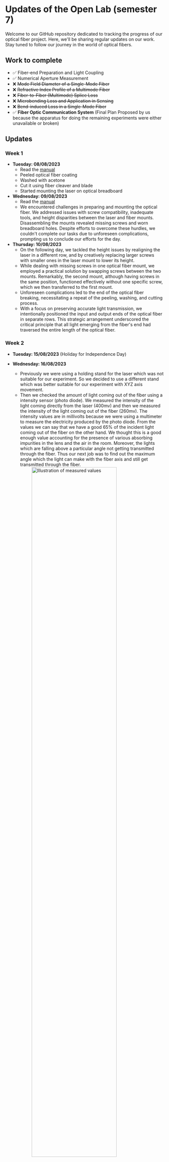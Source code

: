# Updates of the Open Lab (semester 7)

Welcome to our GitHub repository dedicated to tracking the progress of our optical fiber project. Here, we'll be sharing regular updates on our work. Stay tuned to follow our journey in the world of optical fibers.

## Work to complete

- ✅ Fiber-end Preparation and Light Coupling
- ✅ Numerical Aperture Measurement
- ❌ ~~Mode Field Diameter of a Single-Mode Fiber~~
- ❌ ~~Refractive Index Profile of a Multimode Fiber~~
- ❌ ~~Fiber-to-Fiber (Multimode) Splice Loss~~
- ❌ ~~Microbending Loss and Application in Sensing~~
- ❌ ~~Bend-induced Loss in a Single-Mode Fiber~~
- ✅ **Fiber Optic Communication System** (Final Plan Proposed by us because the apparatus for doing the remaining experiments were either unavailable or broken)

## Updates

### Week 1

- **Tuesday: 08/08/2023**
  - Read the [manual](manual.pdf)
  - Peeled optical fiber coating
  - Washed with acetone
  - Cut it using fiber cleaver and blade
  - Started mounting the laser on optical breadboard
- **Wednesday: 09/08/2023**
  - Read the [manual](manual.pdf)
  - We encountered challenges in preparing and mounting the optical fiber. We addressed issues with screw compatibility, inadequate tools, and height disparities between the laser and fiber mounts. Disassembling the mounts revealed missing screws and worn breadboard holes. Despite efforts to overcome these hurdles, we couldn't complete our tasks due to unforeseen complications, prompting us to conclude our efforts for the day.
- **Thursday: 10/08/2023**
  - On the following day, we tackled the height issues by realigning the laser in a different row, and by creatively replacing larger screws with smaller ones in the laser mount to lower its height.
  - While dealing with missing screws in one optical fiber mount, we employed a practical solution by swapping screws between the two mounts. Remarkably, the second mount, although having screws in the same position, functioned effectively without one specific screw, which we then transferred to the first mount.
  - Unforeseen complications led to the end of the optical fiber breaking, necessitating a repeat of the peeling, washing, and cutting process.
  - With a focus on preserving accurate light transmission, we intentionally positioned the input and output ends of the optical fiber in separate rows. This strategic arrangement underscored the critical principle that all light emerging from the fiber's end had traversed the entire length of the optical fiber.

### Week 2

- **Tuesday: 15/08/2023** (Holiday for Independence Day)
- **Wednesday: 16/08/2023**
  - Previously we were using a holding stand for the laser which was not suitable for our experiment. So we decided to use a different stand which was better suitable for our experiment with XYZ axis movement.
  - Then  we checked the amount of light coming out of the fiber using a intensity sensor (photo diode). We measured the intensity of the light coming directly from the laser (400mv) and then we measured the intensity of the light coming out of the fiber (260mv). The intensity values are in millivolts because we were using a multimeter to measure the electricity produced by the photo diode. From the values we can say that we have a good 65% of the incident light coming out of the fiber on the other hand. We thought this is a good enough value accounting for the presence of various absorbing impurities in the lens and the air in the room. Moreover, the lights which are falling above a particular angle not getting transmitted through the fiber. Thus our next job was to find out the maximum angle which the light can make with the fiber axis and still get transmitted through the fiber.
  <img src="images/week2_schematics1.png" alt="Illustration of measured values" style="width: 75%; display: block; margin-left: auto; margin-right: auto;" id="week2-schematics1">
  - In [image 1](#week2-schematics1) we have shown the schematic of the experiment.
  - The light coming out of the end of the fiber was making a cone shape. So we put a screen (with a graph paper attached to it) more or less perpendicular to the axis of the cone. We got a circular spot on the  screen. We measured it's diameter. It came out to be 5.4cm. Next we moved the screen and noted the distance moved (6cm) and took another reading where the circle was bigger (8.4cm). We have attached the picture of the graph paper in [image 2](#week2-graph1).
  <img src="images/week2_graph1.jpg" alt="distances marked on graph paper" style="width: 75%; display: block; margin-left: auto; margin-right: auto;" id="week2-graph1">
- **Thursday: 17/08/2023**
  - We know that $\text{NA} = \sin{\theta}$. From [image 1](#week2-schematics1) we see that $\tan \theta = \frac{(8.4 - 5.4)/2}{6} = 0.5$.
  $\therefore \text{NA} = \sin \theta = \frac{0.5}{\sqrt{1 + 0.5^2}} = 0.447$

  **Note:** The work done on Wednesday was actually done on both Wednesday and Thursday, but for the sake of simplicity we have mentioned it all under Wednesday.


### Week 3

- **Tuesday: 22/08/2023**
  - We saw that Expt 3 (Mode Field Diameter of a Single-Mode Fiber) needed a single mode fiber. We wanted to complete all the ones which needed a multimode fiber first. So we decided to do Expt 4 (Refractive Index Profile of a Multimode Fiber) next.
  - For Expt 4, we needed a Tungsten Halogen Lamp (THL). We didn't have that, so we requested the lab in-charge to arrange one for us. He gave us one which was not working. So he said he will try to arrange one for us by tomorrow from the solid state lab solar experiment. We saw that the power supply was working fine.
- **Wednesday: 23/08/2023**
  - We investigated the lamp and found that it was fused. We were told that we don't have spare parts for the lamp. We explored a lot of possibilities to find a replacement option for the Lamp. Any **non-coherent** light source would work. We thought about getting a sodium lamp from the optics lab and a lens to converge the beam to a point. While searching for those items we came to know that the optics lab has spare parts for our lamp. So we replaced the fused bulb with a new one and the lamp started working. Yay!
  - We also got a new smaller stand for the lamp because Swayam took the one which we were using. The new one although not ideal for our case, was good enough for our experiment.
  - We then set the lamp up and found out that just like the laser, this lamp is also getting us around 60% transmission through the optical fiber ($\frac{0.3V}{0.51V}\times 100 \% \approx 60\%$)
- **Thursday: 24/08/2023**
  - Oh No! the fiber end broke again! Again had to do the peeling, washing and cutting process.
  - We found that, most of the apparatus required for the remaining experiments is either missing or broken. So, in the end we decided to design and build our own experiment. We will be using the lab's apparatus only for the experiments which we have already done.
  - So, now we are going to try to build a communication device using signal transmission through the optical fibre as our final project. For now, we are planning to use the lab's apparatus and arrange some LEDs and photo diodes to transmit and receive the signal. We will be controlling our signal using an Arduino.

### Week 4

- **Tuesday: 29/08/2023**
  - We took a white led, and a 220 ohm resistor and an Arduino for our experiment.
  - We soldered the resistance to the long terminal of the led, and attached long red and black wires at both ends of the leds.
  - We attached the LED to the lens and focussed the light on one end of the fiber. On the other end we connected a photodiode which we got from the other lab. The LED being small, this time the intensity of the light was very low. Using multimeter we measured it to be around 50mv. Although at first we thought that this intensity is too low, later we found out that there was a clear distiction between the voltage when the LED was on and when it was off. So we decided to go ahead with this setup.

  - Next we connected the LED to the constant 5V pin of the arduino and connected the photodioe to the analog pin A0 of the arduino. We wrote a simple code to read the voltage at A0 and print it to the serial monitor. The code is given below:
  <br>

  ```cpp
  
  void setup() {
    pinMode(A0, INPUT);
    Serial.begin(9600);
  }
  
  void loop() {
    Serial.println(analogRead(A0));
    delay(100);
  }
  ```

  - Now we saw that the analog pin is giving us a value of 31-32 when the LED is glowing and the value is almost 0 when the LED is off. So we thought that we can differentiate between 0 and 1 with 4 as a good threshold value.

- **Wednesday and Thursday: 30-31/08/2023**
  - We tried to write the code for both sender and reciever using Arduino language but it was new to us, we couldn't do it. So we decided to use python for the same. We wrote the code for both sender and reciever in python. The current version of the code can be found in this same repository. Although it is not working properly yet.
  - To make Python talk to arduino, we used the Firmata library. We installed the library in the arduino IDE and uploaded the Standard Firmata code to the arduino. Python will talk to the arduino using the I2C Serial communication protocol, the Standard Firmata program helps the arduino to recieve and decipher the command sent from Python.

### Week 5

(We are writing this updates later, and we forgot exactly on which day we did what)

- **AIM:** There would be two ends, one would encode and send the signal (Bob) and the other would receive and decode the signal (Alice). In Bob's side, the program would prompt the user for a message (a string of characters). The program would then convert it to 0s and 1s. Each character will contribute 8 bits to the message. Then the sender will somehow modulate the signal and send it through the optical fiber. In Alice's side, the program would receive the signal, demodulate, decode and print the message on the screen.
- We started correcting the previous code, and started realising certain flaws in our modulating plans. So our initial plan was to just keep the LED on for `t` time if there is a 1, and keep it off for `t` time if there is a 0. But we realised that if there are multiple 0s or 1s in a row, then Alice would not be able to distinguish between them unless Alice knows the value of `t` also. But due to error and noise in the system, from Bob's end, the practical value of `t` might not remain same all over the message. Then Alice would not be able to decode the message properly.
- So we decided to use a different, more robust modulating scheme. The new way should work without Alice knowing how fast Bob is sending the message as long as Bob's speed is under a certain threshold set by hardware limitation. Bob can even change speeds mid signal.
- **The New Method:**
  - **Bob** would set the speed (regulated by a value `t` ). `t` represents the time length of 1 bit of message. Now, at the start of every bit, Bob would turn the LED on. Now, if the bit is supposed to be a 0, he will turn the LED off after `t/4` time and keep it off for the rest `3t/4` time of the bit. If the bit is supposed to be a 1, he will keep the LED on for `3t/4` time and turn it off for the rest `t/4` time. Thus in a bit, if it is kept on for more time, it is a 1, and if it is kept off for more time, it is a 0. A jump from 0 to 1 marks the start of a bit.
  - **Alice** takes reading in a muuch faster rate. Suppose she takes reading every `t/n` time (where n is a large number... maybe 100 or 200). Now, she just keeps on noting the values she reads: if the voltage is greater than a certain threshold, she notes it as 1, otherwise she notes it as 0. Thus for for every bit sent by Bob, alice would have about `n` readings. Now, she knows that the light glowing from 0 to 1 denotes the start of a bit. With this information, she can split the whole noted text into bits of `n` lengthed chunks. Each of these chunks are of the form `1*0*` (i.e: starts with 1s, followed by 0s). Now, she just needs to count the number of 1s and 0s in each chunk; if there are more 1s, then the bit is 1, otherwise it is 0.
  - This modulation is known as **Pulse Width Modulation (PWM)** and is explained in [image 3](#week5-schematics1).

  <img src="images/week5_schematics1.png" alt="Illustration of Modulation Method" style="width: 100%; display: block; margin-left: auto; margin-right: auto;" id="week5-schematics1">

### Week 6

This week we experimented with adversaries:

- **Speed:** First removed the `sleep()` from Alice's code and made her read at the speed limited by hardware. Although it increases the number of readings per second by 100 times or more, but the number of readings per second varies a lot. But our modulation method is robust enough to handle this. Then we tried to increase the speed of Bob by decreasing the value of `t`. **Observation:** In Bob, we cannot remove the `sleep()` because it is needed to keep the LED on for the required time. So we went to the limit of the `sleep()` function (about 10ms... approximately this is how long sending 1 bit takes) and found that Alice was still able to decode the message properly. So we can say that our method is robust enough to handle speed variations.
- **Intensity:** We tried changing the intensity of the LED. For doing that our first plan was to programmatically control the potential provided to the LED from the `pyFirmata` alternative to the `analogWrite()` command. This caused problems because arduino `GPIO` pins are not capable of giving analog voltage, so they simulate it with PWM output. That PWM would completely change our intended waveform. We could have used an appropriate capacitor which would filter out their PWM frequency but let our frequency to pass. But using capacitor also had it's problems. The Arduino PWM frequency and our Frequency were too close to each other. It was difficult to get the exact value capacitor. Even if we did, it won't completely smooth out the Arduino signal, and it will also decrease the responsiveness of our LED. So we just used an external potentiometer to regulate the voltage accross the LED. The full voltage was 5V initially, but with decreasing voltage, we found that the system had problem in communication below 3V (even after tweaking the threshold value in Alice). All this while we used a 25cm long multimode optical fiber. **Observation:** We found that the system was robust enough to handle intensity variations.
